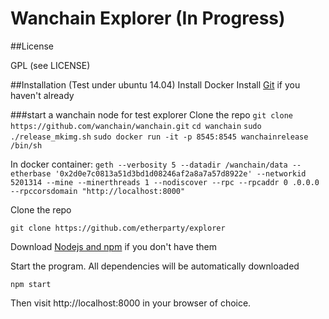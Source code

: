 # Wanchain Explorer (In Progress)

##License

GPL (see LICENSE)


##Installation (Test under ubuntu 14.04)
Install Docker 
Install [Git](https://git-scm.com/book/en/v2/Getting-Started-Installing-Git "Git installation") if you haven't already

###start a wanchain node for test explorer
Clone the repo
`git clone https://github.com/wanchain/wanchain.git`
`cd wanchain`
`sudo ./release_mkimg.sh`
`sudo docker run -it -p 8545:8545 wanchainrelease /bin/sh `

In docker container:
`geth --verbosity 5 --datadir /wanchain/data --etherbase '0x2d0e7c0813a51d3bd1d08246af2a8a7a57d8922e' --networkid 5201314 --mine --minerthreads 1 --nodiscover --rpc --rpcaddr 0
.0.0.0 --rpccorsdomain "http://localhost:8000"`

Clone the repo

`git clone https://github.com/etherparty/explorer`

Download [Nodejs and npm](https://docs.npmjs.com/getting-started/installing-node "Nodejs install") if you don't have them

Start the program. All dependencies will be automatically downloaded

`npm start`

Then visit http://localhost:8000 in your browser of choice.
